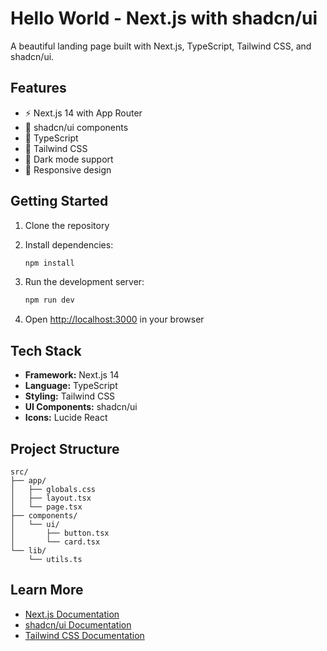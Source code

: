 # Hello World - Next.js with shadcn/ui

A beautiful landing page built with Next.js, TypeScript, Tailwind CSS, and shadcn/ui.

## Features

- ⚡ Next.js 14 with App Router
- 🎨 shadcn/ui components
- 🎯 TypeScript
- 🎨 Tailwind CSS
- 🌙 Dark mode support
- 📱 Responsive design

## Getting Started

1. Clone the repository
2. Install dependencies:
   ```bash
   npm install
   ```

3. Run the development server:
   ```bash
   npm run dev
   ```

4. Open [http://localhost:3000](http://localhost:3000) in your browser

## Tech Stack

- **Framework:** Next.js 14
- **Language:** TypeScript
- **Styling:** Tailwind CSS
- **UI Components:** shadcn/ui
- **Icons:** Lucide React

## Project Structure

```
src/
├── app/
│   ├── globals.css
│   ├── layout.tsx
│   └── page.tsx
├── components/
│   └── ui/
│       ├── button.tsx
│       └── card.tsx
└── lib/
    └── utils.ts
```

## Learn More

- [Next.js Documentation](https://nextjs.org/docs)
- [shadcn/ui Documentation](https://ui.shadcn.com)
- [Tailwind CSS Documentation](https://tailwindcss.com/docs)
